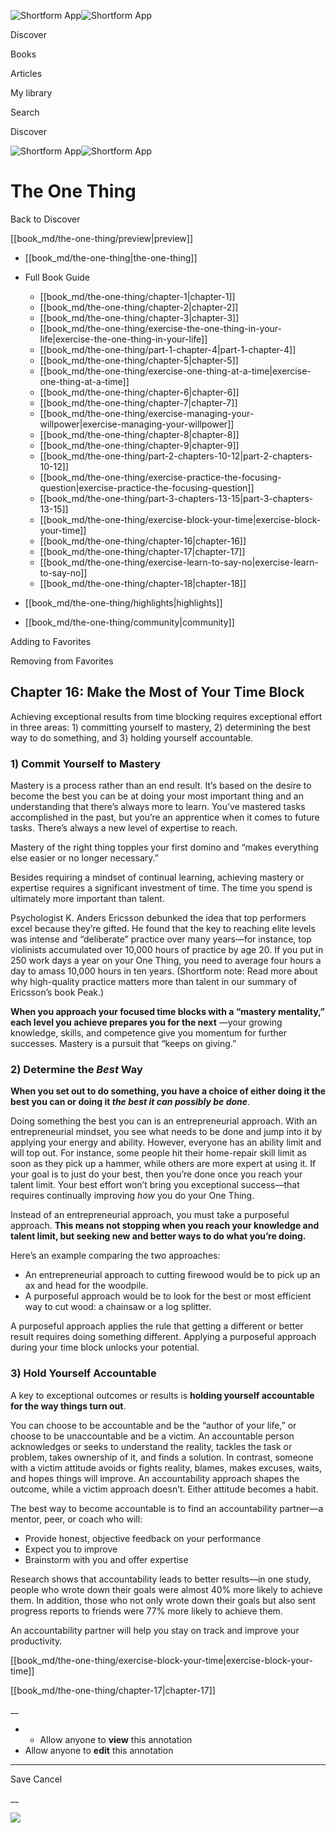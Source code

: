 ![Shortform App](/img/logo.36a2399e.svg)![Shortform App](/img/logo-dark.70c1b072.svg)

Discover

Books

Articles

My library

Search

Discover

![Shortform App](/img/logo.36a2399e.svg)![Shortform App](/img/logo-dark.70c1b072.svg)

# The One Thing

Back to Discover

[[book_md/the-one-thing/preview|preview]]

  * [[book_md/the-one-thing|the-one-thing]]
  * Full Book Guide

    * [[book_md/the-one-thing/chapter-1|chapter-1]]
    * [[book_md/the-one-thing/chapter-2|chapter-2]]
    * [[book_md/the-one-thing/chapter-3|chapter-3]]
    * [[book_md/the-one-thing/exercise-the-one-thing-in-your-life|exercise-the-one-thing-in-your-life]]
    * [[book_md/the-one-thing/part-1-chapter-4|part-1-chapter-4]]
    * [[book_md/the-one-thing/chapter-5|chapter-5]]
    * [[book_md/the-one-thing/exercise-one-thing-at-a-time|exercise-one-thing-at-a-time]]
    * [[book_md/the-one-thing/chapter-6|chapter-6]]
    * [[book_md/the-one-thing/chapter-7|chapter-7]]
    * [[book_md/the-one-thing/exercise-managing-your-willpower|exercise-managing-your-willpower]]
    * [[book_md/the-one-thing/chapter-8|chapter-8]]
    * [[book_md/the-one-thing/chapter-9|chapter-9]]
    * [[book_md/the-one-thing/part-2-chapters-10-12|part-2-chapters-10-12]]
    * [[book_md/the-one-thing/exercise-practice-the-focusing-question|exercise-practice-the-focusing-question]]
    * [[book_md/the-one-thing/part-3-chapters-13-15|part-3-chapters-13-15]]
    * [[book_md/the-one-thing/exercise-block-your-time|exercise-block-your-time]]
    * [[book_md/the-one-thing/chapter-16|chapter-16]]
    * [[book_md/the-one-thing/chapter-17|chapter-17]]
    * [[book_md/the-one-thing/exercise-learn-to-say-no|exercise-learn-to-say-no]]
    * [[book_md/the-one-thing/chapter-18|chapter-18]]
  * [[book_md/the-one-thing/highlights|highlights]]
  * [[book_md/the-one-thing/community|community]]



Adding to Favorites 

Removing from Favorites 

## Chapter 16: Make the Most of Your Time Block

Achieving exceptional results from time blocking requires exceptional effort in three areas: 1) committing yourself to mastery, 2) determining the best way to do something, and 3) holding yourself accountable.

### 1) Commit Yourself to Mastery

Mastery is a process rather than an end result. It’s based on the desire to become the best you can be at doing your most important thing and an understanding that there’s always more to learn. You’ve mastered tasks accomplished in the past, but you’re an apprentice when it comes to future tasks. There’s always a new level of expertise to reach.

Mastery of the right thing topples your first domino and “makes everything else easier or no longer necessary.”

Besides requiring a mindset of continual learning, achieving mastery or expertise requires a significant investment of time. The time you spend is ultimately more important than talent.

Psychologist K. Anders Ericsson debunked the idea that top performers excel because they’re gifted. He found that the key to reaching elite levels was intense and “deliberate” practice over many years—for instance, top violinists accumulated over 10,000 hours of practice by age 20. If you put in 250 work days a year on your One Thing, you need to average four hours a day to amass 10,000 hours in ten years. (Shortform note: Read more about why high-quality practice matters more than talent in our summary of Ericsson’s book Peak.)

**When you approach your focused time blocks with a “mastery mentality,” each level you achieve prepares you for the next** —your growing knowledge, skills, and competence give you momentum for further successes. Mastery is a pursuit that “keeps on giving.”

### 2) Determine the _Best_ Way

**When you set out to do something, you have a choice of either doing it the best you can or doing it _the best it can possibly be done_**.

Doing something the best you can is an entrepreneurial approach. With an entrepreneurial mindset, you see what needs to be done and jump into it by applying your energy and ability. However, everyone has an ability limit and will top out. For instance, some people hit their home-repair skill limit as soon as they pick up a hammer, while others are more expert at using it. If your goal is to just do your best, then you’re done once you reach your talent limit. Your best effort won’t bring you exceptional success—that requires continually improving _how_ you do your One Thing.

Instead of an entrepreneurial approach, you must take a purposeful approach. **This means not stopping when you reach your knowledge and talent limit, but seeking new and better ways to do what you’re doing.**

Here’s an example comparing the two approaches:

  * An entrepreneurial approach to cutting firewood would be to pick up an ax and head for the woodpile.
  * A purposeful approach would be to look for the best or most efficient way to cut wood: a chainsaw or a log splitter. 



A purposeful approach applies the rule that getting a different or better result requires doing something different. Applying a purposeful approach during your time block unlocks your potential.

### 3) Hold Yourself Accountable

A key to exceptional outcomes or results is **holding yourself accountable for the way things turn out**.

You can choose to be accountable and be the “author of your life,” or choose to be unaccountable and be a victim. An accountable person acknowledges or seeks to understand the reality, tackles the task or problem, takes ownership of it, and finds a solution. In contrast, someone with a victim attitude avoids or fights reality, blames, makes excuses, waits, and hopes things will improve. An accountability approach shapes the outcome, while a victim approach doesn’t. Either attitude becomes a habit.

The best way to become accountable is to find an accountability partner—a mentor, peer, or coach who will:

  * Provide honest, objective feedback on your performance
  * Expect you to improve
  * Brainstorm with you and offer expertise



Research shows that accountability leads to better results—in one study, people who wrote down their goals were almost 40% more likely to achieve them. In addition, those who not only wrote down their goals but also sent progress reports to friends were 77% more likely to achieve them.

An accountability partner will help you stay on track and improve your productivity.

[[book_md/the-one-thing/exercise-block-your-time|exercise-block-your-time]]

[[book_md/the-one-thing/chapter-17|chapter-17]]

__

  *   * Allow anyone to **view** this annotation
  * Allow anyone to **edit** this annotation



* * *

Save Cancel

__




![](https://bat.bing.com/action/0?ti=56018282&Ver=2&mid=22f9991c-74db-4a2d-afa2-3270903a7c01&sid=1711133063fa11eebdec89a8b8ae3bbc&vid=171147a063fa11eea7440fcfeb230d96&vids=0&msclkid=N&pi=0&lg=en-US&sw=800&sh=600&sc=24&nwd=1&tl=Shortform%20%7C%20The%20One%20Thing&p=https%3A%2F%2Fwww.shortform.com%2Fapp%2Fbook%2Fthe-one-thing%2Fchapter-16&r=&lt=427&evt=pageLoad&sv=1&rn=928540)
